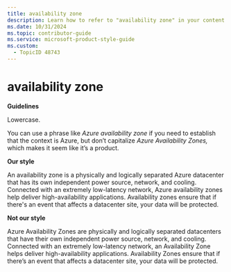 ```yaml
---
title: availability zone
description: Learn how to refer to "availability zone" in your content.
ms.date: 10/31/2024
ms.topic: contributor-guide
ms.service: microsoft-product-style-guide
ms.custom:
  - TopicID 48743
---
```



# availability zone

**Guidelines**

Lowercase.  

You can use a phrase like *Azure availability zone* if you need to establish that the context is Azure, but don’t capitalize *Azure Availability Zones,* which makes it seem like it’s a product.  

**Our style**  

An availability zone is a physically and logically separated Azure datacenter that has its own independent power source, network, and cooling. Connected with an extremely low-latency network, Azure availability zones help deliver high-availability applications. Availability zones ensure that if there's an event that affects a datacenter site, your data will be protected.  

**Not our style**  

Azure Availability Zones are physically and logically separated datacenters that have their own independent power source, network, and cooling. Connected with an extremely low-latency network, an Availability Zone helps deliver high-availability applications. Availability Zones ensure that if there’s an event that affects a datacenter site, your data will be protected.  

